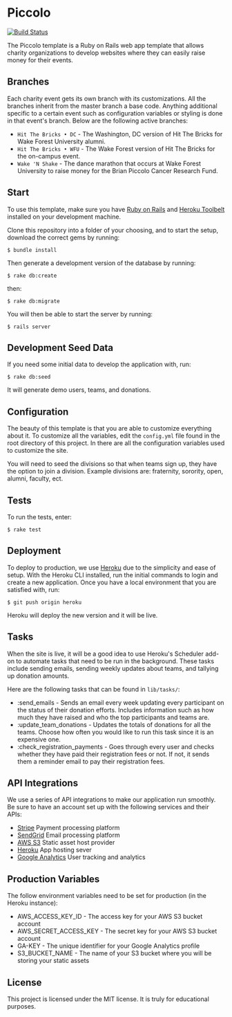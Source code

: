 # Piccolo
[![Build Status](https://travis-ci.org/demon-io/piccolo.svg?branch=master)](https://travis-ci.org/demon-io/piccolo)

The Piccolo template is a Ruby on Rails web app template that allows charity organizations to develop websites where they can easily raise money for their events.

## Branches
Each charity event gets its own branch with its customizations. All the branches inherit from the master branch a base code. Anything additional specific to a certain event such as configuration variables or styling is done in that event's branch. Below are the following active branches:
  * `Hit The Bricks • DC` - The Washington, DC version of Hit The Bricks for Wake Forest University alumni.
  * `Hit The Bricks • WFU` - The Wake Forest version of Hit The Bricks for the on-campus event.
  * `Wake 'N Shake` - The dance marathon that occurs at Wake Forest University to raise money for the Brian Piccolo Cancer Research Fund.

## Start

To use this template, make sure you have [Ruby on Rails](http://rubyonrails.org/) and [Heroku Toolbelt](https://toolbelt.heroku.com/) installed on your development machine.

Clone this repository into a folder of your choosing, and to start the setup, download the correct gems by running:
```
$ bundle install
```

Then generate a development version of the database by running:
```
$ rake db:create
```
then:
```
$ rake db:migrate
```

You will then be able to start the server by running:
```
$ rails server
```

## Development Seed Data

If you need some initial data to develop the application with, run:
```
$ rake db:seed
```
It will generate demo users, teams, and donations.

## Configuration

The beauty of this template is that you are able to customize everything about it. To customize all the variables, edit the `config.yml` file found in the root directory of this project. In there are all the configuration variables used to customize the site.

You will need to seed the divisions so that when teams sign up, they have the option to join a division. Example divisions are: fraternity, sorority, open, alumni, faculty, ect.

## Tests

To run the tests, enter:
```
$ rake test
```

## Deployment

To deploy to production, we use [Heroku](http://www.heroku.com) due to the simplicity and ease of setup. With the Heroku CLI installed, run the initial commands to login and create a new application. Once you have a local environment that you are satisfied with, run:
```
$ git push origin heroku
```
Heroku will deploy the new version and it will be live.

## Tasks

When the site is live, it will be a good idea to use Heroku's Scheduler add-on to automate tasks that need to be run in the background. These tasks include sending emails, sending weekly updates about teams, and tallying up donation amounts.

Here are the following tasks that can be found in `lib/tasks/`:
  * :send_emails - Sends an email every week updating every participant on the status of their donation efforts. Includes information such as how much they have raised and who the top participants and teams are.
  * :update_team_donations - Updates the totals of donations for all the teams. Choose how often you would like to run this task since it is an expensive one.
  * :check_registration_payments - Goes through every user and checks whether they have paid their registration fees or not. If not, it sends them a reminder email to pay their registration fees.

## API Integrations

We use a series of API integrations to make our application run smoothly. Be sure to have an account set up with the following services and their APIs:
  * [Stripe](http://www.stripe.com) Payment processing platform
  * [SendGrid](http://www.sendgrid.com) Email processing platform
  * [AWS S3](http://aws.amazon.com) Static asset host provider
  * [Heroku](http://www.heroku.com) App hosting sever
  * [Google Analytics](http://analytics.google.com) User tracking and analytics

## Production Variables
The follow environment variables need to be set for production (in the Heroku instance):
  * AWS_ACCESS_KEY_ID - The access key for your AWS S3 bucket account
  * AWS_SECRET_ACCESS_KEY - The secret key for your AWS S3 bucket account
  * GA-KEY - The unique identifier for your Google Analytics profile
  * S3_BUCKET_NAME - The name of your S3 bucket where you will be storing your static assets

## License

This project is licensed under the MIT license. It is truly for educational purposes.
